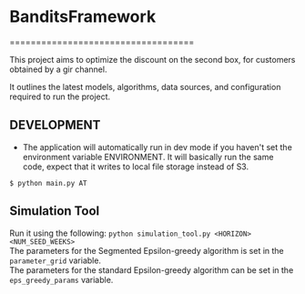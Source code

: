 # BanditsFramework
===================================

This project aims to optimize the discount on the second box, for customers obtained by a gir channel.

It outlines the latest models, algorithms, data sources, and configuration required to run the project.

## DEVELOPMENT

* The application will automatically run in dev mode if you haven't set the environment variable ENVIRONMENT. It will basically run the same code, expect that it writes to local file storage instead of S3.

``` shell
$ python main.py AT
```

## Simulation Tool

Run it using the following: `python simulation_tool.py <HORIZON> <NUM_SEED_WEEKS>`  
The parameters for the Segmented Epsilon-greedy algorithm is set in the `parameter_grid` variable.  
The parameters for the standard Epsilon-greedy algorithm can be set in the `eps_greedy_params` variable.  

